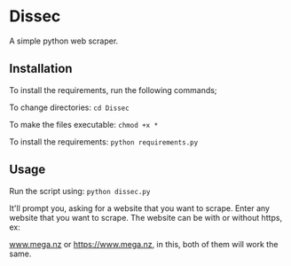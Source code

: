 # Dissec
A simple python web scraper.

## Installation

To install the requirements, run the following commands;

To change directories: ```cd Dissec```

To make the files executable: ```chmod +x *```

To install the requirements: ```python requirements.py```

## Usage

Run the script using: ```python dissec.py```

It'll prompt you, asking for a website that you want to scrape. Enter any website that you want to scrape. The website can be with or without https, ex:

www.mega.nz or https://www.mega.nz, in this, both of them will work the same.

